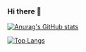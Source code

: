 ### Hi there 👋

[![Anurag's GitHub stats](https://github-readme-stats.vercel.app/api?username=cmspeedrunner&theme=cobalt)](https://github.com/anuraghazra/github-readme-stats)

[![Top Langs](https://github-readme-stats.vercel.app/api/top-langs/?username=cmspeedrunner&layout=compact&theme=synthwave)](https://github.com/anuraghazra/github-readme-stats)
